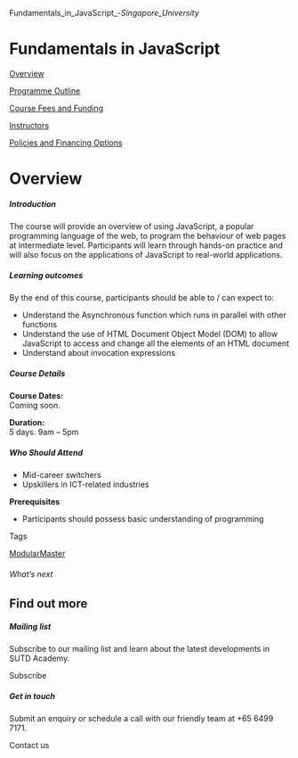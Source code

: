 Fundamentals_in_JavaScript_-_Singapore_University_



Fundamentals in JavaScript
==========================

[Overview](/course/fundamentals-in-javascript/#tabs)

[Programme Outline](/course/fundamentals-in-javascript/programme-outline/#tabs)

[Course Fees and Funding](/course/fundamentals-in-javascript/course-fees-and-funding/#tabs)

[Instructors](/course/fundamentals-in-javascript/instructors/#tabs)

[Policies and Financing Options](/course/fundamentals-in-javascript/policies-and-financing-options/#tabs)

Overview
========

##### **Introduction**

The course will provide an overview of using JavaScript, a popular programming language of the web, to program the behaviour of web pages at intermediate level. Participants will learn through hands-on practice and will also focus on the applications of JavaScript to real-world applications.

##### **Learning outcomes**

By the end of this course, participants should be able to / can expect to:

* Understand the Asynchronous function which runs in parallel with other functions
* Understand the use of HTML Document Object Model (DOM) to allow JavaScript to access and change all the elements of an HTML document
* Understand about invocation expressions

##### **Course Details**

**Course Dates:**  
Coming soon.

**Duration:**  
5 days. 9am – 5pm

##### **Who Should Attend**

* Mid-career switchers
* Upskillers in ICT-related industries

**Prerequisites**

* Participants should possess basic understanding of programming

Tags

[ModularMaster](/admissions/academy/courses-and-modules/?academy-type-course=792)

###### What’s next

Find out more
-------------

##### Mailing list

Subscribe to our mailing list and learn about the latest developments in SUTD Academy.

Subscribe

##### Get in touch

Submit an enquiry or schedule a call with our friendly team at +65 6499 7171.

Contact us

